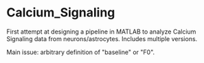 # Calcium_Signaling

First attempt at designing a pipeline in MATLAB to analyze Calcium Signaling data from neurons/astrocytes. Includes multiple versions.

Main issue: arbitrary definition of "baseline" or "F0".

